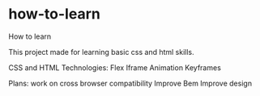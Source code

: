 # how-to-learn
How to learn

This project made for learning basic css and html skills.

CSS and HTML Technologies:
Flex
Iframe
Animation
Keyframes

Plans: 
work on cross browser compatibility
Improve Bem
Improve design